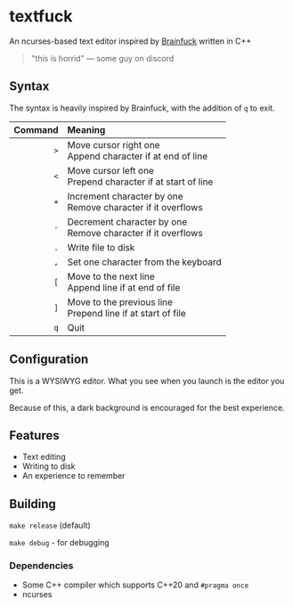 # textfuck
An ncurses-based text editor inspired by [Brainfuck](https://en.wikipedia.org/wiki/Brainfuck) written in C++

> "this is horrid" — some guy on discord

## Syntax
The syntax is heavily inspired by Brainfuck, with the addition of `q` to exit.

| Command | Meaning |
| ---: | :--- |
| `>` | Move cursor right one <br> Append character if at end of line |
| `<` | Move cursor left one <br> Prepend character if at start of line |
| `+` | Increment character by one <br> Remove character if it overflows |
| `-` | Decrement character by one <br> Remove character if it overflows |
| `.` | Write file to disk |
| `,` | Set one character from the keyboard |
| `[` | Move to the next line <br> Append line if at end of file |
| `]` | Move to the previous line <br> Prepend line if at start of file |
| `q` | Quit |

## Configuration
This is a WYSIWYG editor. What you see when you launch is the editor you get.

Because of this, a dark background is encouraged for the best experience.

## Features
- Text editing
- Writing to disk
- An experience to remember

## Building
`make release` (default)

`make debug` - for debugging

### Dependencies
- Some C++ compiler which supports C++20 and `#pragma once`
- ncurses
